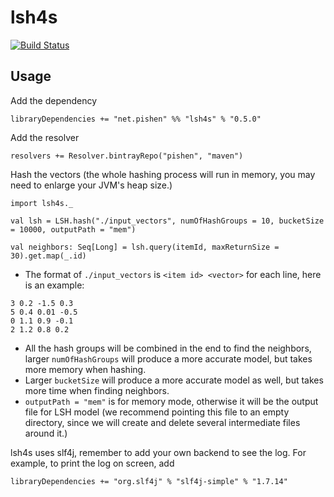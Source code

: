 # lsh4s
[![Build Status](https://travis-ci.org/pishen/lsh4s.svg?branch=master)](https://travis-ci.org/pishen/lsh4s)

## Usage
Add the dependency
```
libraryDependencies += "net.pishen" %% "lsh4s" % "0.5.0"
```
Add the resolver
```
resolvers += Resolver.bintrayRepo("pishen", "maven")
```
Hash the vectors (the whole hashing process will run in memory, you may need to enlarge your JVM's heap size.)
```
import lsh4s._

val lsh = LSH.hash("./input_vectors", numOfHashGroups = 10, bucketSize = 10000, outputPath = "mem")

val neighbors: Seq[Long] = lsh.query(itemId, maxReturnSize = 30).get.map(_.id)
```
* The format of `./input_vectors` is `<item id> <vector>` for each line, here is an example:
```
3 0.2 -1.5 0.3
5 0.4 0.01 -0.5
0 1.1 0.9 -0.1
2 1.2 0.8 0.2
```
* All the hash groups will be combined in the end to find the neighbors, larger `numOfHashGroups` will produce a more accurate model, but takes more memory when hashing.
* Larger `bucketSize` will produce a more accurate model as well, but takes more time when finding neighbors.
* `outputPath = "mem"` is for memory mode, otherwise it will be the output file for LSH model (we recommend pointing this file to an empty directory, since we will create and delete several intermediate files around it.)

lsh4s uses slf4j, remember to add your own backend to see the log. For example, to print the log on screen, add
```
libraryDependencies += "org.slf4j" % "slf4j-simple" % "1.7.14"
```
